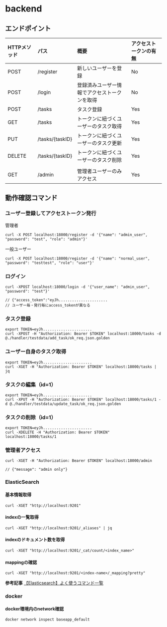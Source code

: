 # backend

## エンドポイント

| HTTPメソッド | パス | 概要 | アクセストークンの有無 |
| :--- | :--- | :--- | :--- |
| POST | /register | 新しいユーザーを登録 | No |
| POST | /login | 登録済みユーザー情報でアクセストークンを取得 | No |
| POST | /tasks | タスク登録 | Yes |
| GET | /tasks | トークンに紐づくユーザーのタスク取得 | Yes |
| PUT | /tasks/{taskID} | トークンに紐づくユーザーのタスク更新 | Yes |
| DELETE | /tasks/{taskID} | トークンに紐づくユーザーのタスク削除 | Yes |
|  |  |  |  |
| GET | /admin | 管理者ユーザーのみアクセス | Yes |

## 動作確認コマンド

### ユーザー登録してアクセストークン発行

管理者
```terminal
curl -X POST localhost:18000/register -d '{"name": "admin_user", "password": "test", "role": "admin"}'
```

一般ユーザー
```terminal
curl -X POST localhost:18000/register -d '{"name": "normal_user", "password": "testtest", "role": "user"}'
```

### ログイン
```terminal
curl -XPOST localhost:18000/login -d '{"user_name": "admin_user", "password": "test"}'

// {"access_token":"eyJh......................
// ユーザー毎・発行毎にaccess_tokenが異なる
```

### タスク登録

```terminal
export TOKEN=eyJh......................
curl -XPOST -H "Authorization: Bearer $TOKEN" localhost:18000/tasks -d @./handler/testdata/add_task/ok_req.json.golden
```

### ユーザー自身のタスク取得
```terminal
export TOKEN=eyJh......................
curl -XGET -H "Authorization: Bearer $TOKEN" localhost:18000/tasks | jq
```

### タスクの編集（id=1）
```terminal
export TOKEN=eyJh......................
curl -XPUT -H "Authorization: Bearer $TOKEN" localhost:18000/tasks/1 -d @./handler/testdata/update_task/ok_req.json.golden
```

### タスクの削除（id=1）
```terminal
export TOKEN=eyJh......................
curl -XDELETE -H "Authorization: Bearer $TOKEN" localhost:18000/tasks/1
```

### 管理者アクセス
```terminal
curl -XGET -H "Authorization: Bearer $TOKEN" localhost:18000/admin

// {"message": "admin only"}
```

### ElasticSearch

#### 基本情報取得
```terminal
curl -XGET "http://localhost:9201"
```

#### indexの一覧取得
```terminal
curl -XGET "http://localhost:9201/_aliases" | jq
```

#### indexのドキュメント数を取得
```terminal
curl -XGET "http://localhost:9201/_cat/count/<index_name>"
```

#### mappingの確認
```terminal
curl -XGET "http://localhost:9201/<index-name>/_mapping?pretty"
```

**参考記事**
[【Elasticsearch】よく使うコマンド一覧](https://qiita.com/mug-cup/items/ba5dd0a14838e83e69ac)

### docker

#### docker環境内のnetwork確認
```terminal
docker network inspect baseapp_default
```